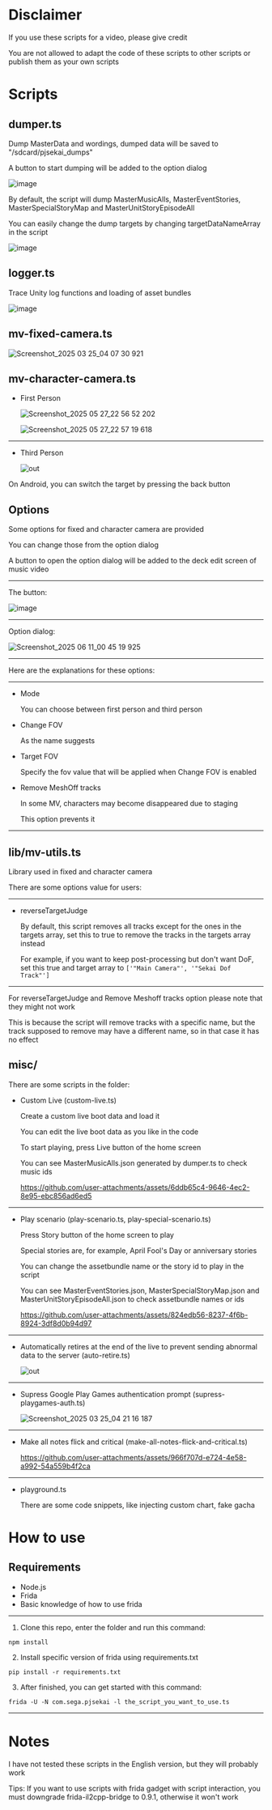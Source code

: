 # Disclaimer
If you use these scripts for a video, please give credit

You are not allowed to adapt the code of these scripts to other scripts or publish them as your own scripts

# Scripts
## dumper.ts
Dump MasterData and wordings, dumped data will be saved to "/sdcard/pjsekai_dumps"

A button to start dumping will be added to the option dialog

![image](https://github.com/user-attachments/assets/b95c522b-9ebe-4761-8f73-721c9b37bafa)

By default, the script will dump MasterMusicAlls, MasterEventStories, MasterSpecialStoryMap and MasterUnitStoryEpisodeAll

You can easily change the dump targets by changing targetDataNameArray in the script

![image](https://github.com/user-attachments/assets/28fef10a-9dcd-4ba5-898b-5cf98fd9784c)

## logger.ts
Trace Unity log functions and loading of asset bundles

![image](https://github.com/user-attachments/assets/93d0e922-24d0-41ad-bfa6-3532bd9768e5)

## mv-fixed-camera.ts

![Screenshot_2025 03 25_04 07 30 921](https://github.com/user-attachments/assets/e34d21c3-00f4-458e-abc0-852615ea54e4)

## mv-character-camera.ts

- First Person

  ![Screenshot_2025 05 27_22 56 52 202](https://github.com/user-attachments/assets/4176f90a-ea9f-41b9-8cfa-f9e6e4211881)
  
  ![Screenshot_2025 05 27_22 57 19 618](https://github.com/user-attachments/assets/7bb2363f-a69b-4e08-96e5-aa91adbe5da0)

---

- Third Person

  ![out](https://github.com/user-attachments/assets/4b435987-d596-419e-88d2-48367a448349)

On Android, you can switch the target by pressing the back button

## Options
Some options for fixed and character camera are provided

You can change those from the option dialog

A button to open the option dialog will be added to the deck edit screen of music video

---

The button:

![image](https://github.com/user-attachments/assets/482c7145-bda5-44cb-8436-25df01fdb0b0)

---

Option dialog:

![Screenshot_2025 06 11_00 45 19 925](https://github.com/user-attachments/assets/cc114b82-c50c-4995-a686-78e2b1c47934)

---

Here are the explanations for these options:

---

- Mode
  
  You can choose between first person and third person

- Change FOV

  As the name suggests

- Target FOV

  Specify the fov value that will be applied when Change FOV is enabled

- Remove MeshOff tracks

  In some MV, characters may become disappeared due to staging

  This option prevents it

---

## lib/mv-utils.ts
Library used in fixed and character camera

There are some options value for users:

---

- reverseTargetJudge
  
  By default, this script removes all tracks except for the ones in the targets array, set this to true to remove the tracks in the targets array instead

  For example, if you want to keep post-processing but don't want DoF, set this true and target array to `['"Main Camera"', '"Sekai Dof Track"']`

---

For reverseTargetJudge and Remove Meshoff tracks option please note that they might not work

This is because the script will remove tracks with a specific name, but the track supposed to remove may have a different name, so in that case it has no effect

## misc/
There are some scripts in the folder:
- Custom Live (custom-live.ts)

  Create a custom live boot data and load it

  You can edit the live boot data as you like in the code

  To start playing, press Live button of the home screen

  You can see MasterMusicAlls.json generated by dumper.ts to check music ids

  https://github.com/user-attachments/assets/6ddb65c4-9646-4ec2-8e95-ebc856ad6ed5

---

- Play scenario (play-scenario.ts, play-special-scenario.ts)

  Press Story button of the home screen to play

  Special stories are, for example, April Fool's Day or anniversary stories

  You can change the assetbundle name or the story id to play in the script

  You can see MasterEventStories.json, MasterSpecialStoryMap.json and MasterUnitStoryEpisodeAll.json to check assetbundle names or ids

  https://github.com/user-attachments/assets/824edb56-8237-4f6b-8924-3df8d0b94d97

---

- Automatically retires at the end of the live to prevent sending abnormal data to the server (auto-retire.ts)

  ![out](https://github.com/user-attachments/assets/712aa0b6-f172-4413-b464-b5ae287e0d6b)

---
  
- Supress Google Play Games authentication prompt (supress-playgames-auth.ts)

  ![Screenshot_2025 03 25_04 21 16 187](https://github.com/user-attachments/assets/05a01dbc-8b8e-45b6-9152-d9f3f767a356)

---

- Make all notes flick and critical (make-all-notes-flick-and-critical.ts)

  https://github.com/user-attachments/assets/966f707d-e724-4e58-a992-54a559b4f2ca

---

- playground.ts

  There are some code snippets, like injecting custom chart, fake gacha

# How to use
## Requirements
- Node.js
- Frida
- Basic knowledge of how to use frida

---

1. Clone this repo, enter the folder and run this command:
```
npm install
```
2. Install specific version of frida using requirements.txt
```
pip install -r requirements.txt
```
3. After finished, you can get started with this command:
```
frida -U -N com.sega.pjsekai -l the_script_you_want_to_use.ts
```

---

# Notes
I have not tested these scripts in the English version, but they will probably work

Tips: If you want to use scripts with frida gadget with script interaction, you must downgrade frida-il2cpp-bridge to 0.9.1, otherwise it won't work
